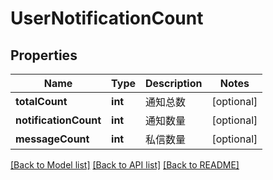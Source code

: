 # UserNotificationCount

## Properties

Name | Type | Description | Notes
------------ | ------------- | ------------- | -------------
**totalCount** | **int** | 通知总数 | [optional] 
**notificationCount** | **int** | 通知数量 | [optional] 
**messageCount** | **int** | 私信数量 | [optional] 

[[Back to Model list]](../../README.md#documentation-for-models) [[Back to API list]](../../README.md#documentation-for-api-endpoints) [[Back to README]](../../README.md)



